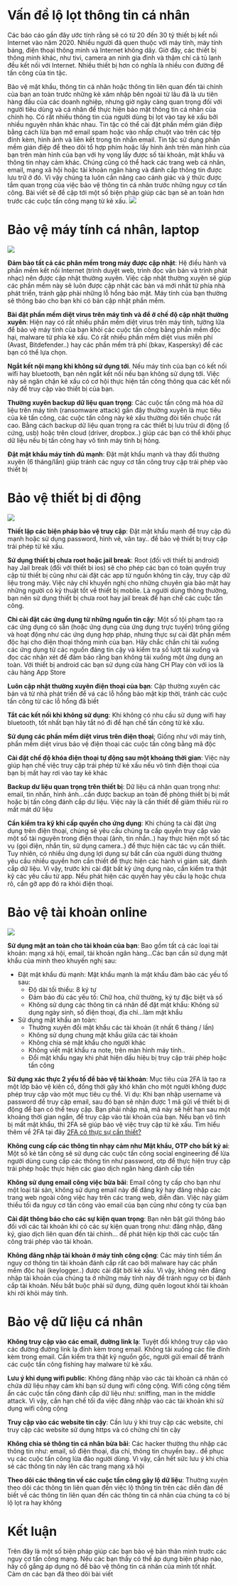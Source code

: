 # Vấn đề lộ lọt thông tin cá nhân
Các báo cáo gần đây ước tính rằng sẽ có từ 20 đến 30 tỷ thiết bị kết nối Internet vào năm 2020. Nhiều người đã quen thuộc với máy tính, máy tính bảng, điện thoại thông minh và Internet không dây. Giờ đây, các thiết bị thông minh khác, như tivi, camera an ninh gia đình và thậm chí cả tủ lạnh đều kết nối với Internet. Nhiều thiết bị hơn có nghĩa là nhiều con đường để tấn công của tin tặc.

Bảo vệ mật khẩu, thông tin cá nhân hoặc thông tin liên quan đến tài chính của bạn an toàn trước những kẻ xâm nhập bên ngoài từ lâu đã là ưu tiên hàng đầu của các doanh nghiệp, nhưng giờ ngày càng quan trọng đối với người tiêu dùng và cá nhân để thực hiện bảo mật thông tin cá nhân của chính họ. Có rất nhiều thông tin của người dùng bị lọt vào tay kẻ xấu bởi nhiều nguyên nhân khác nhau. Tin tặc có thể cài đặt phần mềm gián điệp bằng cách lừa bạn mở email spam hoặc vào nhấp chuột vào trên các tệp đính kèm, hình ảnh và liên kết trong tin nhắn email. Tin tặc sử dụng phần mềm gián điệp để theo dõi tổ hợp phím hoặc lấy hình ảnh trên màn hình của bạn trên màn hình của bạn với hy vọng lấy được số tài khoản, mật khẩu và thông tin nhạy cảm khác. Chúng cũng có thể hack các trang web cá nhân, email, mạng xã hội hoặc tài khoản ngân hàng và đánh cắp thông tin được lưu trữ ở đó. Vì vậy chúng ta luôn cần nâng cao cảnh giác và ý thức được tầm quan trọng của việc bảo vệ thông tin cá nhân trước những nguy cơ tấn công. Bài viết sẽ đề cập tới một số biện pháp giúp các bạn sẽ an toàn hơn trước các cuộc tấn công mạng từ kẻ xấu.
![](https://images.viblo.asia/91fd82b9-4679-48f7-8302-a08bf915df78.jpg)

# Bảo vệ máy tính cá nhân, laptop
![](https://images.viblo.asia/e921c9f7-538f-4e42-9ba4-3db341e30d4f.jpg)

**Đảm bảo tất cả các phân mềm trong máy được cập nhật**: Hệ điều hành và phần mềm kết nối Internet (trình duyệt web, trình đọc văn bản và trình phát nhạc) nên được cập nhật thường xuyên. Việc cập nhật thường xuyên sẽ giúp các phần mềm này sẽ luôn được cập nhật các bản vá mới nhất từ phía nhà phát triển, tránh gặp phải những lỗ hổng bảo mật. Máy tính của bạn thường sẽ thông báo cho bạn khi có bản cập nhật phần mềm.

**Bài đặt phần mềm diệt virus trên máy tình và để ở chế độ cập nhật thường xuyên**: Hiện nay có rất nhiều phần mềm diệt virus trên máy tính, tường lửa để bảo vệ máy tính của bạn khỏi các cuộc tấn công bằng phần mềm độc hại, malware từ phía kẻ xấu. Có rất nhiều phần mềm diệt vius miễn phí (Avast, Bitdefender..) hay các phần mềm trả phí (bkav, Kaspersky) để các bạn có thể lựa chọn.

**Ngắt kết nội mạng khi không sử dụng tới**. Nếu máy tính của bạn có kết nối wifi hay bluetooth, bạn nên ngắt kết nối nếu bạn không sử dụng tới. Việc này sẽ ngăn chặn kẻ xấu có cơ hội thực hiện tấn công thông qua các kết nối này để truy cập vào thiết bị của bạn.

**Thường xuyên backup dữ liệu quan trọng**: Các cuộc tấn công mã hóa dữ liệu trên máy tính (ransomware attack) gần đây thường xuyên là mục tiêu của kẻ tấn công, các cuộc tấn công này kẻ xấu thường đòi tiền chuộc rất cao. Bằng cách backup dữ liệu quan trọng ra các thiết bị lưu trũư di động (ổ cứng, usb) hoặc trên cloud (driver, dropbox..) giúp các bạn có thể khôi phục dữ liệu nếu bị tấn công hay vô tình máy tính bị hỏng.

**Đặt mật khẩu máy tính đủ mạnh**: Đặt mật khẩu mạnh và thay đổi thường xuyên (6 tháng/lần) giúp tránh các nguy cơ tấn công truy cập trái phép vào thiết bị
# Bảo vệ thiết bị di động
![](https://images.viblo.asia/e8c4fd09-37ae-418d-b09f-fbdb2fe650e3.png)

**Thiết lập các biện pháp bảo vệ truy cập**: Đặt mật khẩu mạnh để truy cập đủ mạnh hoặc sử dụng password, hình vẽ, vân tay.. để bảo vệ thiết bị truy cập trái phép từ kẻ xấu. 

**Sử dụng thiết bị chưa root hoặc jail break**: Root (đối với thiết bị android) hay Jail break (đối với thiết bi ios) sẽ cho phép các bạn có toàn quyền truy cập từ thiết bị cũng như cài đặt các app từ nguồn không tin cậy, truy cập dữ liệu trong máy. Việc này chỉ khuyến nghị cho những chuyên gia bảo mật hay những người có kỹ thuật tốt về thiết bị moblie. Là người dùng thông thường, bạn nên sử dụng thiết bị chưa root hay jail break để hạn chế các cuộc tấn công.

**Chỉ cài đặt các ứng dụng từ những nguồn tin cậy**: Một số tội phạm tạo ra các ứng dụng có sẵn (hoặc ứng dụng của ứng dụng trực tuyến) trông giống và hoạt động như các ứng dụng hợp pháp, nhưng thực sự cài đặt phần mềm độc hại cho điện thoại thông minh của bạn. Hãy chắc chắn chỉ tải xuống các ứng dụng từ các nguồn đáng tin cậy và kiểm tra số lượt tải xuống và đọc các nhận xét để đảm bảo rằng bạn không tải xuống một ứng dụng an toàn. Với thiết bị android các bạn sử dụng cửa hàng CH Play còn với ios là cảu hàng App Store

**Luôn cập nhật thường xuyên điện thoại của bạn**: Cập thường xuyên các bản vá từ nhà phát triển để vá các lỗ hổng bảo mật kịp thời, tránh các cuộc tấn công từ các lỗ hổng đã biết

**Tắt các kết nối khi không sử dụng**: Khi không có nhu cầu sử dụng wifi hay bluetooth, tốt nhất bạn hãy tắt nó đi để hạn chế tấn công từ kẻ xấu.

**Sử dụng các phần mềm diệt virus trên điện thoại**; Giống như với máy tính, phần mềm diệt virus bảo vệ điện thoại các cuộc tấn công bằng mã độc

**Cài đặt chế độ khóa điện thoại tự động sau một khoảng thời gian**: Việc này giúp hạn chế việc truy cập trái phép từ kẻ xấu nếu vô tình điện thoại của bạn bị mất hay rơi vào tay kẻ khác

**Backup dư liệu quan trọng trên thiết bị**: Dữ liệu cá nhân quan trọng như: email, tin nhắn, hình ảnh...cần được backup an toàn đề phòng thiết bị bị mất hoặc bị tấn công đánh cắp dư liệu. Việc này là cần thiết để giảm thiểu rủi ro mất mát dữ liệu

**Cần kiểm tra kỹ khi cấp quyền cho ứng dụng**: Khi chúng ta cài đặt ứng dụng trên điện thoại, chúng sẽ yêu cầu chúng ta cấp quyền truy cập vào một số tài nguyên trong điện thoại (ảnh, tin nhắn..) hay thực hiện một số tác vụ (gọi điện, nhắn tin, sử dụng camera..) để thực hiện các tác vụ cần thiết. Tuy nhiên, có nhiều ứng dụng lợi dụng sự bất cẩn của người dùng thường yêu cầu nhiều quyền hơn cần thiết để thực hiện các hành vi giám sát, đánh cắp dữ liệu. Vì vậy, trước khi cài đặt bất kỳ ứng dụng nào, cần kiểm tra thật kỹ các yêu cầu từ app. Nếu phát hiện các quyền hay yêu cầu lạ hoặc chưa rõ, cần gỡ app đó ra khỏi điện thoại.
# Bảo vệ tài khoản online
![](https://images.viblo.asia/f1bfa57d-807f-4eca-9f3c-90cc1629d515.jpg)

**Sử dụng mật an toàn cho tài khoản của bạn**: Bao gồm tất cả các loại tài khoản: mạng xã hội, email, tài khoản ngân hàng...Các bạn cần sử dụng mật khẩu của mình theo khuyến nghị sau:
* Đặt mật khẩu đủ mạnh: Mật khẩu mạnh là mật khẩu đảm bảo các yếu tố sau:
    * Độ dài tối thiểu: 8 ký tự
    * Đảm bảo đủ các yếu tố: Chữ hoa, chữ thường, ký tự đặc biệt và số
    * Không sử dụng các thông tin cá nhân để đặt mật khẩu: Không sử dụng ngày sinh, số điện thoại, địa chỉ...làm mật khẩu
 * Sử dụng mật khẩu an toàn:
    * Thường xuyên đổi mật khẩu các tài khoản (ít nhất 6 tháng / lần)
    * Không sử dụng chung mật khẩu giữa các tài khoản
    * Không chia sẻ mật khẩu cho người khác
    * Không viết mật khẩu ra note, trên màn hình máy tính..
    * Đổi mật khẩu ngay khi phát hiện dấu hiệu bị truy cập trái phép hoặc tấn công

**Sử dụng xác thực 2 yếu tố để bảo vệ tài khoản**: Mục tiêu của 2FA là tạo ra một lớp bảo vệ kiên cố, đồng thời gây khó khăn cho một người không được phép truy cập vào một mục tiêu cụ thể. Ví dụ:  Khi bạn nhập username và password để truy cập email, sau đó bạn sẽ nhận được 1 mã gửi về thiết bị di động để bạn có thể teuy cập. Bạn phải nhập mã, mã này sẽ hết hạn sau một khoảng thời gian ngắn, để truy cập vào tài khoản của bạn. Nếu bạn vô tình bị mất mật khẩu, thì 2FA sẽ giúp bảo vệ việc truy cập từ kẻ xấu. Tìm hiểu thêm về 2FA tại đây [2FA có thực sự cần thiết?](https://viblo.asia/p/2fa-co-thuc-su-can-thiet-Ljy5VQj9lra)

**Không cung cấp các thông tin nhạy cảm như Mật khẩu, OTP cho bất kỳ ai**: Một số kẻ tấn công sẽ sử dụng các cuộc tấn công social engineering để lừa người dùng cung cấp các thông tin như password, otp để thực hiện truy cập trái phép hoặc thực hiện các giao dịch ngân hàng đánh cắp tiền

**Không sử dụng email công việc bừa bãi**: Email công ty cấp cho bạn như một loại tài sản, không sử dụng email này để đăng ký hay đăng nhập các trang web ngoài công việc hay trên các trang web, diễn đàn. Việc này giảm thiểu tối đa nguy cơ tấn công vào email của bạn cũng như công ty của bạn

**Cài đặt thông báo cho các sự kiện quan trọng**: Bạn nên bật gửi thông báo đối với các tài khoản khi có các sự kiện quan trọng như: đăng nhập, đăng ký, giao dịch liên quan đến tài chính... để phát hiện kịp thời các cuộc tấn công trái phép vào tài khoản.

**Không đăng nhập tài khoản ở máy tính  công cộng**: Các máy tính tiềm ẩn nguy cơ thông tin tài khoản đánh cắp rất cao bởi malware hay các phần mềm độc hại (keylogger..) được cài đặt bởi kẻ xấu. Vì vậy, không nên đăng nhập tài khoản của chúng ta ở những máy tính này để tránh nguy cơ bị đánh cắp tài khoản. Nếu bắt buộc phải sử dụng, đừng quên logout khỏi tài khoản khi rời khỏi máy tính.

# Bảo vệ dữ liệu cá nhân
**Không truy cập vào các email, đường link lạ**: Tuyệt đối không truy cập vào các đường đường link lạ đính kèm trong email. Không tải xuống các file đính kèm trong email. Cần kiểm tra thật kỹ nguồn gốc, người gửi email để tránh các cuộc tấn công fishing hay malware từ kẻ xấu.

**Lưu ý khi dụng wifi public**: Không đăng nhập vào các tài khoản cá nhân có chứa dữ liệu nhạy cảm khi bạn sử dụng wifi công cộng. Wifi công cộng tiềm ẩn các cuộc tấn công đánh cắp dữ liệu như: sniffing, man in the middle attack. Vì vậy, cần hạn chế tối đa việc đăng nhập vào các tài khoản khi sử dụng wifi công cộng

**Truy cập vào các website tin cậy**: Cần lưu ý khi truy cập các website, chỉ truy cập các website sử dụng https và có chứng chỉ tin cậy

**Không chia sẻ thông tin cá nhân bừa bãi**: Các hacker thường thu nhập các thông tin như: email, số điện thoại, địa chỉ, thông tin chuyến bay.. để phục vụ các cuộc tấn công lừa đảo người dùng. Vì vậy, cần hết sức lưu ý khi chia sẻ các thông tin này lên các trang mạng xã hội

**Theo dõi các thông tin về các cuộc tấn công gây lộ dữ liệu**: Thường xuyên theo dõi các thông tin liên quan đến việc lộ thông tin trên các diễn đàn để biết về các thông tin liên quan đến các thông tin cá nhân của chúng ta có bị lộ lọt ra hay không
# Kết luận
Trên đây là một số biện pháp giúp các bạn bảo vệ bản thân mình trước các nguy cơ tấn công mạng. Nếu các bạn thấy có thể áp dụng biện pháp nào, hãy cố gắng áp dụng nó để bảo vệ thông tin cá nhân của mình tốt nhất. Cảm ơn các bạn đã theo dõi bài viết